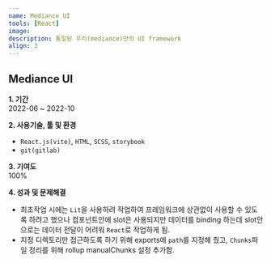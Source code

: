 ```yaml
---
name: Mediance UI
tools: [React]
image: 
description: 통일된 우리(mediance)만의 UI framework
align: 3
---
```


## Mediance UI

**1. 기간**   
2022-06 ~ 2022-10  
  
**2. 사용기술, 툴 및 환경**   
- `React.js(vite)`, `HTML`, `SCSS`, `storybook`
- `git(gitlab)`
  
**3. 기여도**   
100%

**4. 성과 및 문제해결**
- 최초작업 시에는 `Lit`을 사용하려 작업하여 프레임워크에 상관없이 사용할 수 있도록 하려고 했으나 컴포넌트안에 slot은 사용되지만 데이터를 binding 하는데 slot안으로는 데이터 전달이 어려워 `React`로 작업하게 됨.
- 지정 디렉토리만 접근하도록 하기 위해 exports에 `path`를 지정해 줬고, `Chunks`파일 정리를 위해 rollup manualChunks 설정 추가함.